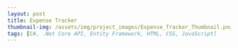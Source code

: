 ```yaml
---
layout: post
title: Expense Tracker
thumbnail-img: /assets/img/project_images/Expense_Tracker_Thumbnail.png
tags: [C#, .Net Core API, Entity Framework, HTML, CSS, JavaScript]
---
```

